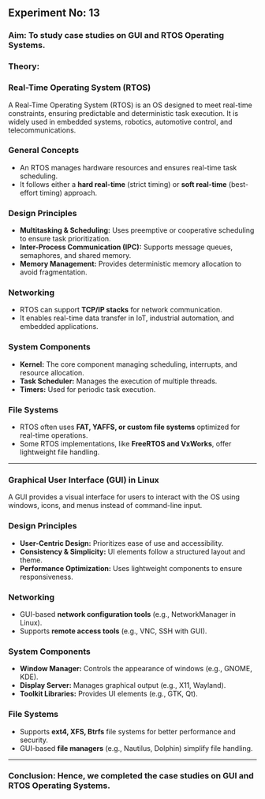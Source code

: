 ## Experiment No:  13

### **Aim:**  To study case studies on GUI and RTOS Operating Systems.  

### **Theory:**  

### **Real-Time Operating System (RTOS)**  
A Real-Time Operating System (RTOS) is an OS designed to meet real-time constraints, ensuring predictable and deterministic task execution. It is widely used in embedded systems, robotics, automotive control, and telecommunications.  

### **General Concepts**  
- An RTOS manages hardware resources and ensures real-time task scheduling.  
- It follows either a **hard real-time** (strict timing) or **soft real-time** (best-effort timing) approach.  

### **Design Principles**  
- **Multitasking & Scheduling:** Uses preemptive or cooperative scheduling to ensure task prioritization.  
- **Inter-Process Communication (IPC):** Supports message queues, semaphores, and shared memory.  
- **Memory Management:** Provides deterministic memory allocation to avoid fragmentation.  

### **Networking**  
- RTOS can support **TCP/IP stacks** for network communication.  
- It enables real-time data transfer in IoT, industrial automation, and embedded applications.  

### **System Components**  
- **Kernel:** The core component managing scheduling, interrupts, and resource allocation.  
- **Task Scheduler:** Manages the execution of multiple threads.  
- **Timers:** Used for periodic task execution.  

### **File Systems**  
- RTOS often uses **FAT, YAFFS, or custom file systems** optimized for real-time operations.  
- Some RTOS implementations, like **FreeRTOS and VxWorks**, offer lightweight file handling.  

---

### **Graphical User Interface (GUI) in Linux**  
A GUI provides a visual interface for users to interact with the OS using windows, icons, and menus instead of command-line input.  

### **Design Principles**  
- **User-Centric Design:** Prioritizes ease of use and accessibility.  
- **Consistency & Simplicity:** UI elements follow a structured layout and theme.  
- **Performance Optimization:** Uses lightweight components to ensure responsiveness.  

### **Networking**  
- GUI-based **network configuration tools** (e.g., NetworkManager in Linux).  
- Supports **remote access tools** (e.g., VNC, SSH with GUI).  

### **System Components**  
- **Window Manager:** Controls the appearance of windows (e.g., GNOME, KDE).  
- **Display Server:** Manages graphical output (e.g., X11, Wayland).  
- **Toolkit Libraries:** Provides UI elements (e.g., GTK, Qt).  

### **File Systems**  
- Supports **ext4, XFS, Btrfs** file systems for better performance and security.  
- GUI-based **file managers** (e.g., Nautilus, Dolphin) simplify file handling.  

---

### Conclusion: Hence, we completed the case studies on GUI and RTOS Operating Systems.  
